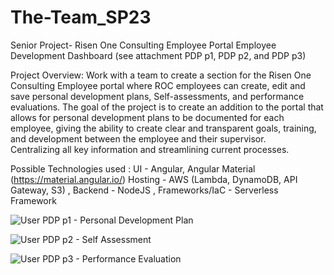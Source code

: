 # The-Team_SP23
Senior Project- Risen One Consulting Employee Portal Employee Development Dashboard (see attachment PDP p1, PDP p2, and PDP p3)

Project Overview:
Work with a team to create a section for the Risen One Consulting Employee portal where ROC employees can create, 
  edit and save personal development plans, Self-assessments, and performance evaluations.
  The goal of the project is to create an addition to the portal that allows for personal development plans to be documented for each employee, 
  giving the ability to create clear and transparent goals, training, and development between the employee and their supervisor.  
  Centralizing all key information and streamlining current processes.

Possible Technologies used :
UI - Angular, Angular Material (https://material.angular.io/)
Hosting - AWS (Lambda, DynamoDB, API Gateway, S3) , 
Backend - NodeJS , 
Frameworks/IaC - Serverless Framework

![User PDP p1 - Personal  Development Plan](https://user-images.githubusercontent.com/89263103/218176588-e56a61e0-f7f7-4517-9af4-df604f1e8ed0.png)

![User PDP p2 - Self Assessment](https://user-images.githubusercontent.com/89263103/218176670-ddf02b1d-297a-43df-9e52-8dd4cb296180.png)

![User PDP p3 - Performance Evaluation](https://user-images.githubusercontent.com/89263103/218176710-89be6318-c82e-41a6-8829-fad8babeafdc.png)
